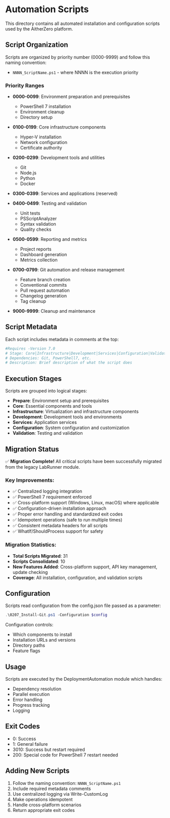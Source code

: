 # Automation Scripts

This directory contains all automated installation and configuration scripts used by the AitherZero platform.

## Script Organization

Scripts are organized by priority number (0000-9999) and follow this naming convention:
- `NNNN_ScriptName.ps1` - where NNNN is the execution priority

### Priority Ranges

- **0000-0099**: Environment preparation and prerequisites
  - PowerShell 7 installation
  - Environment cleanup
  - Directory setup
  
- **0100-0199**: Core infrastructure components
  - Hyper-V installation
  - Network configuration
  - Certificate authority
  
- **0200-0299**: Development tools and utilities
  - Git
  - Node.js
  - Python
  - Docker
  
- **0300-0399**: Services and applications (reserved)

- **0400-0499**: Testing and validation
  - Unit tests
  - PSScriptAnalyzer
  - Syntax validation
  - Quality checks
  
- **0500-0599**: Reporting and metrics
  - Project reports
  - Dashboard generation
  - Metrics collection
  
- **0700-0799**: Git automation and release management
  - Feature branch creation
  - Conventional commits
  - Pull request automation
  - Changelog generation
  - Tag cleanup

- **9000-9999**: Cleanup and maintenance

## Script Metadata

Each script includes metadata in comments at the top:
```powershell
#Requires -Version 7.0
# Stage: Core|Infrastructure|Development|Services|Configuration|Validation
# Dependencies: Git, PowerShell7, etc.
# Description: Brief description of what the script does
```

## Execution Stages

Scripts are grouped into logical stages:
- **Prepare**: Environment setup and prerequisites
- **Core**: Essential components and tools
- **Infrastructure**: Virtualization and infrastructure components
- **Development**: Development tools and environments
- **Services**: Application services
- **Configuration**: System configuration and customization
- **Validation**: Testing and validation

## Migration Status

✅ **Migration Complete!** All critical scripts have been successfully migrated from the legacy LabRunner module.

### Key Improvements:
- ✅ Centralized logging integration
- ✅ PowerShell 7 requirement enforced
- ✅ Cross-platform support (Windows, Linux, macOS) where applicable
- ✅ Configuration-driven installation approach
- ✅ Proper error handling and standardized exit codes
- ✅ Idempotent operations (safe to run multiple times)
- ✅ Consistent metadata headers for all scripts
- ✅ WhatIf/ShouldProcess support for safety

### Migration Statistics:
- **Total Scripts Migrated**: 31
- **Scripts Consolidated**: 10
- **New Features Added**: Cross-platform support, API key management, update checking
- **Coverage**: All installation, configuration, and validation scripts

## Configuration

Scripts read configuration from the config.json file passed as a parameter:
```powershell
.\0207_Install-Git.ps1 -Configuration $config
```

Configuration controls:
- Which components to install
- Installation URLs and versions
- Directory paths
- Feature flags

## Usage

Scripts are executed by the DeploymentAutomation module which handles:
- Dependency resolution
- Parallel execution
- Error handling
- Progress tracking
- Logging

## Exit Codes

- 0: Success
- 1: General failure
- 3010: Success but restart required
- 200: Special code for PowerShell 7 restart needed

## Adding New Scripts

1. Follow the naming convention: `NNNN_ScriptName.ps1`
2. Include required metadata comments
3. Use centralized logging via Write-CustomLog
4. Make operations idempotent
5. Handle cross-platform scenarios
6. Return appropriate exit codes
